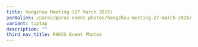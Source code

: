 ```yaml
---
title: Hangzhou Meeting (27 March 2015)
permalink: /paros/paros-event-photos/hangzhou-meeting-27-march-2015/
variant: tiptap
description: ""
third_nav_title: PAROS Event Photos
---
```

